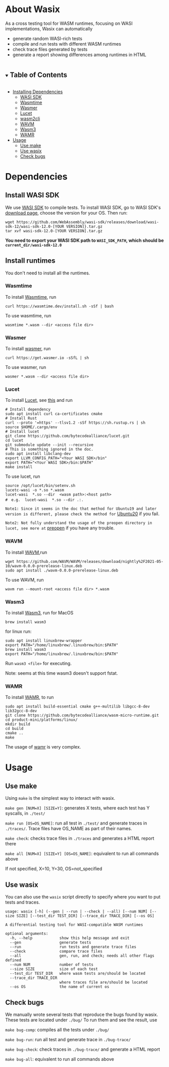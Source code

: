 # About Wasix
As a cross testing tool for WASM runtimes, focusing on WASI implementations, Wasix can automatically

- generate random WASI-rich tests
- compile and run tests with different WASM runtimes
- check trace files generated by tests
- generate a report showing differences among runtimes in HTML

<!-- TABLE OF CONTENTS -->
<details open="open">
  <summary><h2 style="display: inline-block">Table of Contents</h2></summary>
  <ul>
    <li>
      <a href="#dependencies">Installing Dependencies</a>
      <ul>
        <li><a href="#install-wasi-sdk">WASI SDK</a></li>
        <li><a href="#wasmtime">Wasmtime</a></li>
        <li><a href="#wasmer">Wasmer</a></li>
        <li><a href="#lucet">Lucet</a></li>
        <li><a href="#wasm2cli">wasm2cli</a></li>
        <li><a href="#wavm">WAVM</a></li>
        <li><a href="#wasm3">Wasm3</a></li>
        <li><a href="#wamr">WAMR</a></li>
      </ul>
    </li>
    <li>
      <a href="#usage">Usage</a>
      <ul>
        <li><a href="#use-make">Use make</a></li>
        <li><a href="#use-wasix">Use wasix</a></li>
        <li><a href="#check-bugs">Check bugs</a></li>
      </ul>
    </li>
  </ul>
</details>

# Dependencies

## Install WASI SDK
We use [WASI SDK](https://github.com/WebAssembly/wasi-sdk) to compile tests.
To install WASI SDK, go to WASI SDK's [download page](https://github.com/WebAssembly/wasi-sdk/releases), choose the version for your OS.
Then run:
```
wget https://github.com/WebAssembly/wasi-sdk/releases/download/wasi-sdk-12/wasi-sdk-12.0-[YOUR VERSION]}.tar.gz
tar xvf wasi-sdk-12.0-[YOUR VERSION].tar.gz
```

**You need to export your WASI SDK path to `WASI_SDK_PATH`, which should be `current_dir/wasi-sdk-12.0`**


## Install runtimes
You don't need to install all the runtimes.

### Wasmtime
To install [Wasmtime](https://github.com/bytecodealliance/wasmtime), run
```
curl https://wasmtime.dev/install.sh -sSf | bash
```

To use wasmtime, run
```
wasmtime *.wasm --dir <access file dir> 
```

### Wasmer
To install [wasmer](https://github.com/wasmerio/wasmer), run
```
curl https://get.wasmer.io -sSfL | sh
```

To use wasmer, run
```
wasmer *.wasm --dir <access file dir> 
```

### Lucet
To install [Lucet](https://github.com/bytecodealliance/lucet), see [this](https://bytecodealliance.github.io/lucet/Compiling-on-Linux.html) and run 
```
# Install dependency
sudo apt install curl ca-certificates cmake
# Install Rust
curl --proto '=https' --tlsv1.2 -sSf https://sh.rustup.rs | sh
source $HOME/.cargo/env
# Install lucet
git clone https://github.com/bytecodealliance/lucet.git
cd lucet
git submodule update --init --recursive
# This is something ignored in the doc.
sudo apt install libclang-dev
export LLVM_CONFIG_PATH="<Your WASI SDK>/bin"
export PATH="<Your WASI SDK>/bin:$PATH"
make install
```

To use lucet, run 
```
source /opt/lucet/bin/setenv.sh
lucetc-wasi -o *.so *.wasm
lucet-wasi  *.so --dir  <wasm path>:<host path>
#　e.g.  lucet-wasi  *.so --dir .:.
```

` Note1: Since it seems in the doc that method for Ubuntu19 and later version is different, please check the method for ` [Ubuntu20](https://bytecodealliance.github.io/lucet/Compiling-on-Linux.html) if you fail. 

` Note2: Not fully understand the usage of the preopen directory in lucet, see more at ` [preopen](https://bytecodealliance.github.io/lucet/lucet-wasi.html) if you have any trouble. 


### WAVM
To install [WAVM](https://github.com/WAVM/WAVM),run
```
wget https://github.com/WAVM/WAVM/releases/download/nightly%2F2021-05-10/wavm-0.0.0-prerelease-linux.deb
sudo apt install ./wavm-0.0.0-prerelease-linux.deb
```

To use WAVM, run
```
wavm run --mount-root <access file dir> *.wasm
```

### Wasm3
To install [Wasm3](https://github.com/wasm3/wasm3), run for MacOS
```
brew install wasm3
```
for linux run:
```
sudo apt install linuxbrew-wrapper
export PATH="/home/linuxbrew/.linuxbrew/bin:$PATH"
brew install wasm3
export PATH="/home/linuxbrew/.linuxbrew/bin:$PATH"
```

Run ```wasm3 <file>``` for executing.

Note: seems at this time wasm3 doesn't support fstat.
### WAMR
To install [WAMR](https://github.com/bytecodealliance/wasm-micro-runtime), to run
```
sudo apt install build-essential cmake g++-multilib libgcc-8-dev lib32gcc-8-dev
git clone https://github.com/bytecodealliance/wasm-micro-runtime.git
cd product-mini/platforms/linux/
mkdir build
cd build
cmake ..
make
```

The usage of [wamr](https://github.com/bytecodealliance/wasm-micro-runtime/tree/main/wamr-sdk) is very complex.

# Usage

## Use make
Using `make` is the simplest way to interact with wasix.

`make gen [NUM=X] [SIZE=Y]`: generates X tests, where each test has Y syscalls, in `./test/`

`make run [OS=OS_NAME]`: run all test in `./test/` and generate traces in `./traces/`.
Trace files have OS_NAME as part of their names.

`make check`: checks trace files in `./traces` and generates a HTML report there

`make all [NUM=X] [SIZE=Y] [OS=OS_NAME]`: equivalent to run all commands above

If not specified, X=10, Y=30, OS=not_specified

## Use wasix
You can also use the `wasix` script directly to specify where you want to put tests and traces.
```
usage: wasix [-h] (--gen | --run | --check | --all) [--num NUM] [--size SIZE] [--test_dir TEST_DIR] [--trace_dir TRACE_DIR] [--os OS]

A differential testing tool for WASI-compatible WASM runtimes

optional arguments:
  -h, --help            show this help message and exit
  --gen                 generate tests
  --run                 run tests and generate trace files
  --check               compare trace files
  --all                 gen, run, and check; needs all other flags defined
  --num NUM             number of tests
  --size SIZE           size of each test
  --test_dir TEST_DIR   where wasm tests are/should be located
  --trace_dir TRACE_DIR
                        where traces file are/should be located
  --os OS               the name of current os
```

## Check bugs
We manually wrote several tests that reproduce the bugs found by wasix.
These tests are located under `./bug/`
To run them and see the result, use

`make bug-comp`: compiles all the tests under `./bug/`

`make bug-run`: run all test and generate trace in `./bug-trace/`

`make bug-check`: check traces in `./bug-trace/` and generate a HTML report

`make bug-all`: equivalent to run all commands above